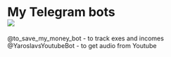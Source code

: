 # My Telegram bots <br> <img src="https://github.com/yaroslavshparuk/Bots/workflows/Bots-CI/badge.svg?branch=master">
@to_save_my_money_bot - to track exes and incomes\
@YaroslavsYoutubeBot - to get audio from Youtube
